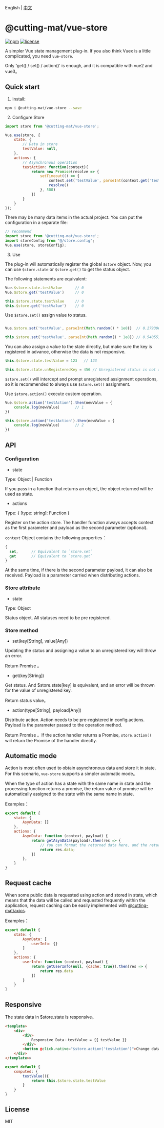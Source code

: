 English | [中文](README_CN.md)

# @cutting-mat/vue-store

[![npm](https://img.shields.io/npm/v/@cutting-mat/vue-store.svg)](https://www.npmjs.com/package/@cutting-mat/vue-store) [![license](https://img.shields.io/github/license/cutting-mat/vue-store.svg)]()

A simpler Vue state management plug-in. If you also think Vuex is a little complicated, you need `vue-store`.

Only 'get() / set() / action()' is enough, and it is compatible with vue2 and vue3。

## Quick start

1. Install:

``` bash
npm i @cutting-mat/vue-store --save
```

2. Configure Store

``` js
import store from '@cutting-mat/vue-store';

Vue.use(store, {
    state: {
        // Data in store
        testValue: null,
    },
    actions: {
        // Asynchronous operation
        testAction: function(context){
            return new Promise(resolve => {
                setTimeout(() => {
                    context.set('testValue', parseInt(context.get('testValue')+1))
                    resolve()
                }, 500)
            })
        }
    }
});
```

There may be many data items in the actual project. You can put the configuration in a separate file:

``` js
// recommend
import store from '@cutting-mat/vue-store';
import storeConfig from "@/store.config";
Vue.use(store, storeConfig);

```

3. Use

The plug-in will automatically register the global `$store` object. Now, you can use  `$store.state` or `$store.get()` to get the status object.

The following statements are equivalent:

``` js
Vue.$store.state.testValue      // 0
Vue.$store.get('testValue')     // 0

this.$store.state.testValue     // 0
this.$store.get('testValue')    // 0

```

Use `$store.set()` assign value to status.

``` js

Vue.$store.set('testValue', parseInt(Math.random() * 1e8))  // 0.279396939199827

this.$store.set('testValue', parseInt(Math.random() * 1e8)) // 0.5405537846956767

```

You can also assign a value to the state directly, but make sure the key is registered in advance, otherwise the data is not responsive.

``` js
this.$store.state.testValue = 123   // 123

this.$store.state.unRegisteredKey = 456 // Unregistered status is not responsive 

```

`$store.set()` will intercept and prompt unregistered assignment operations, so it is recommended to always use `$store.set()` assignment.

Use `$store.action()` execute custom operation.

```js
Vue.$store.action('testAction').then(newValue = {
    console.log(newValue)       // 1
})

this.$store.action('testAction').then(newValue = {
    console.log(newValue)       // 2
})

```

## API

### Configuration

- state

Type: Object | Function

If you pass in a function that returns an object, the object returned will be used as state.

- actions

Type: { [type: string]: Function }

Register on the action store. The handler function always accepts context as the first parameter and payload as the second parameter (optional).

`context` Object contains the following properties：

```js
{
  set,      // Equivalent to `store.set`
  get       // Equivalent to `store.get`
}

```

At the same time, if there is the second parameter payload, it can also be received. Payload is a parameter carried when distributing actions.

### Store attribute

- state

Type: Object

Status object. All statuses need to be pre registered.

### Store method

- set(key[String], value[Any])

Updating the status and assigning a value to an unregistered key will throw an error.

Return Promise 。

- get(key[String])

Get status. And $store.state[key] is equivalent, and an error will be thrown for the value of unregistered key.

Return status value。

- action(type[String], payload[Any])

Distribute action. Action needs to be pre-registered in config.actions. Payload is the parameter passed to the operation method.

Return Promise 。If the action handler returns a Promise, `store.action()` will return the Promise of the handler directly.

## Automatic mode

Action is most often used to obtain asynchronous data and store it in state. For this scenario, `vue-store` supports a simpler automatic mode。

When the type of action has a state with the same name in state and the processing function returns a promise, the return value of promise will be automatically assigned to the state with the same name in state.

Examples：

```js
export default {
    state: {
        AsynData: []
    },
    actions: {
        AsynData: function (context, payload) {
            return getAsynData(payload).then(res => {
                // You can format the returned data here, and the returned value will be automatically stored in state.AsynData
                return res.data;
            })
        },
    }
}
```

## Request cache

When some public data is requested using action and stored in state, which means that the data will be called and requested frequently within the application, request caching can be easily implemented with [@cutting-mat/axios](https://github.com/cutting-mat/axios/blob/main/README_CN.md).

Examples：

```js
export default {
    state: {
        AsynData: [
            userInfo: {}
        ]
    },
    actions: {
        userInfo: function (context, payload) {
            return getUserInfo(null, {cache: true}).then(res => {
                return res.data
            })
        }
    }
}

```

## Responsive

The state data in $store.state is responsive。

``` html
<template>
    <div>
        <div>
            Responsive Data：testValue = {{ testValue }}
        </div>
        <button @click.native="$store.action('testAction')">Change data</button>
    </div>
</template>>
```

``` js
export default {
    computed: {
        testValue(){
            return this.$store.state.testValue
        }
    }
}

```

## License

MIT
